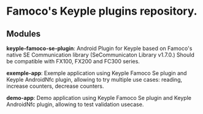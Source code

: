 # Famoco's Keyple plugins repository.

## Modules
**keyple-famoco-se-plugin**: Android Plugin for Keyple based on Famoco's native SE Communication library
(SeCommunicaton Library v1.7.0.)
Should be compatible with FX100, FX200 and FC300 series.

**exemple-app**: Exemple application using Keyple Famoco Se plugin and Keyple AndroidNfc plugin, allowing to try multiple use cases:
reading,
increase counters,
decrease counters.

**demo-app**: Demo application using Keyple Famoco Se plugin and Keyple AndroidNfc plugin, allowing to test validation usecase.